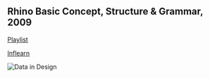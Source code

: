 ## Rhino Basic Concept, Structure & Grammar, 2009

[Playlist](https://www.youtube.com/playlist?list=PLweNVwGgDKEYZVe4K8heovCbNQiyMK2uH)

[Inflearn](https://www.inflearn.com/course/%EB%9D%BC%EC%9D%B4%EB%85%B8-3d-%EA%B8%B0%EC%B4%88%EA%B0%9C%EB%85%90)

![Data in Design](https://namjulee.github.io/njs-lab-public/project/2009-lecture-rhino-basic-structure-01/2009-lecture-rhino-basic-structure-01.jpg)
